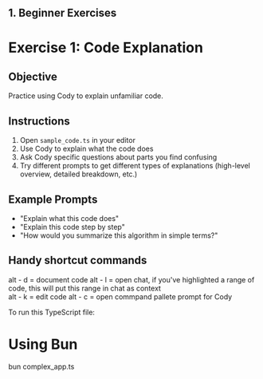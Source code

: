 ## 1. Beginner Exercises

# Exercise 1: Code Explanation

## Objective
Practice using Cody to explain unfamiliar code.

## Instructions
1. Open `sample_code.ts` in your editor
2. Use Cody to explain what the code does
3. Ask Cody specific questions about parts you find confusing
4. Try different prompts to get different types of explanations (high-level overview, detailed breakdown, etc.)

## Example Prompts
- "Explain what this code does"
- "Explain this code step by step"
- "How would you summarize this algorithm in simple terms?"

## Handy shortcut commands 
alt - d = document code 
alt - l = open chat, if you've highlighted a range of code, this will put this range in chat as context  
alt - k = edit code 
alt - c = open commpand pallete prompt for Cody 

To run this TypeScript file:
# Using Bun
bun complex_app.ts